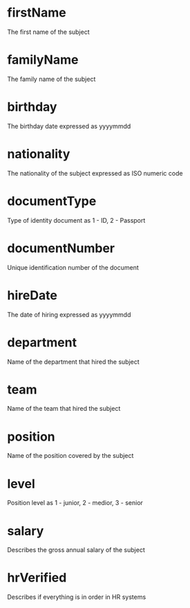 #   firstName
The first name of the subject

#   familyName
The family name of the subject

#   birthday
The birthday date expressed as yyyymmdd

#   nationality
The nationality of the subject expressed as ISO numeric code

#   documentType
Type of identity document as 1 - ID, 2 - Passport

#   documentNumber
Unique identification number of the document

#   hireDate
The date of hiring expressed as yyyymmdd

#   department
Name of the department that hired the subject

#   team
Name of the team that hired the subject

#   position
Name of the position covered by the subject

#   level
Position level as 1 - junior, 2 - medior, 3 - senior

#   salary
Describes the gross annual salary of the subject

#   hrVerified
Describes if everything is in order in HR systems